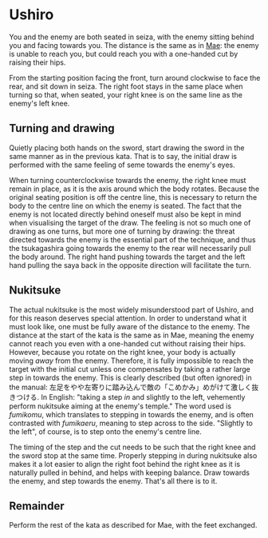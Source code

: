 # Ushiro
You and the enemy are both seated in seiza, with the enemy sitting behind you and facing towards you. The distance is the same as in [Mae](mae.md): the enemy is unable to reach you, but could reach you with a one-handed cut by raising their hips.

From the starting position facing the front, turn around clockwise to face the rear, and sit down in seiza. The right foot stays in the same place when turning so that, when seated, your right knee is on the same line as the enemy's left knee.

## Turning and drawing
Quietly placing both hands on the sword, start drawing the sword in the same manner as in the previous kata. That is to say, the initial draw is performed with the same feeling of seme towards the enemy's eyes.

When turning counterclockwise towards the enemy, the right knee must remain in place, as it is the axis around which the body rotates. Because the original seating position is off the centre line, this is necessary to return the body to the centre line on which the enemy is seated. The fact that the enemy is not located directly behind oneself must also be kept in mind when visualising the target of the draw. The feeling is not so much one of drawing as one turns, but more one of turning by drawing: the threat directed towards the enemy is the essential part of the technique, and thus the tsukagashira going towards the enemy to the rear will necessarily pull the body around. The right hand pushing towards the target and the left hand pulling the saya back in the opposite direction will facilitate the turn.

## Nukitsuke
The actual nukitsuke is the most widely misunderstood part of Ushiro, and for this reason deserves special attention. In order to understand what it must look like, one must be fully aware of the distance to the enemy. The distance at the start of the kata is the same as in Mae, meaning the enemy cannot reach you even with a one-handed cut without raising their hips. However, because you rotate on the right knee, your body is actually moving *away* from the enemy. Therefore, it is fully impossible to reach the target with the initial cut unless one compensates by taking a rather large step in towards the enemy. This is clearly described (but often ignored) in the manual: 左足をやや左寄りに踏み込んで敵の「こめかみ」めがけて激しく抜きつける. In English: "taking a step *in* and slightly to the left, vehemently perform nukitsuke aiming at the enemy's temple." The word used is *fumikomu*, which translates to stepping in towards the enemy, and is often contrasted with *fumikaeru*, meaning to step across to the side. "Slightly to the left", of course, is to step onto the enemy's centre line.

The timing of the step and the cut needs to be such that the right knee and the sword stop at the same time. Properly stepping in during nukitsuke also makes it a lot easier to align the right foot behind the right knee as it is naturally pulled in behind, and helps with keeping balance. Draw towards the enemy, and step towards the enemy. That's all there is to it.

## Remainder

Perform the rest of the kata as described for Mae, with the feet exchanged.
